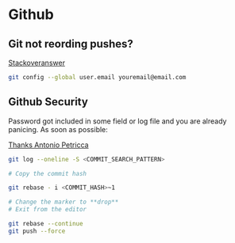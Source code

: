 # Github

## Git not reording pushes?
[Stackoveranswer](https://stackoverflow.com/questions/15289768/github-commits-arent-recorded-in-the-your-contributions-calendar#19384175)
```bash
git config --global user.email youremail@email.com 
```


## Github Security
Password got included in some field or log file and you are already panicing. As soon as possible:

[Thanks Antonio Petricca](https://stackoverflow.com/questions/5099333/git-accidental-inclusion-of-password-how-do-i-fix-it#5099338i)
```bash
git log --oneline -S <COMMIT_SEARCH_PATTERN>

# Copy the commit hash

git rebase - i <COMMIT_HASH>~1

# Change the marker to **drop**
# Exit from the editor

git rebase --continue
git push --force
```



